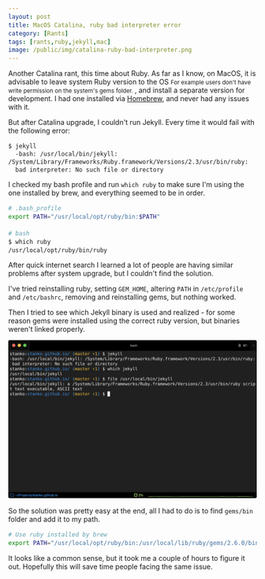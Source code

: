 ```yaml
---
layout: post
title: MacOS Catalina, ruby bad interpreter error
category: [Rants]
tags: [rants,ruby,jekyll,mac]
image: /public/img/catalina-ruby-bad-interpreter.png
---
```


Another Catalina rant, this time about Ruby. As far as I know, on MacOS, it is advisable to
<label class="SideNote-trigger">leave system Ruby version to the OS</label>
<small class="SideNote">
For example users don't have write permission on the system's gems folder.
</small>
, and install a separate version for development. I had one installed via [Homebrew](https://brew.sh/), and never had any issues with it.

<!--more-->

But after Catalina upgrade, I couldn't run Jekyll. Every time it would fail with the following error:

```
$ jekyll
  -bash: /usr/local/bin/jekyll: /System/Library/Frameworks/Ruby.framework/Versions/2.3/usr/bin/ruby:
  bad interpreter: No such file or directory
```

I checked my bash profile and run `which ruby` to make sure I'm using the one installed by brew, and everything seemed to be in order.

```bash
# .bash_profile
export PATH="/usr/local/opt/ruby/bin:$PATH"

# bash
$ which ruby
/usr/local/opt/ruby/bin/ruby
```

After quick internet search I learned a lot of people are having similar problems after system upgrade, but I couldn't find the solution.

I've tried reinstalling ruby, setting `GEM_HOME`, altering `PATH` in `/etc/profile` and `/etc/bashrc`, removing and reinstalling gems, but nothing worked.

Then I tried to see which Jekyll binary is used and realized - for some reason gems were installed using the correct ruby version, but binaries weren't linked properly.

![Jekyll binary wasn't coming from brew ruby installation](/public/img/catalina-ruby-bad-interpreter.png)

So the solution was pretty easy at the end, all I had to do is to find `gems/bin` folder and add it to my path.

```bash
# Use ruby installed by brew
export PATH="/usr/local/opt/ruby/bin:/usr/local/lib/ruby/gems/2.6.0/bin/:$PATH"
```

It looks like a common sense, but it took me a couple of hours to figure it out. Hopefully this will save time people facing the same issue.
